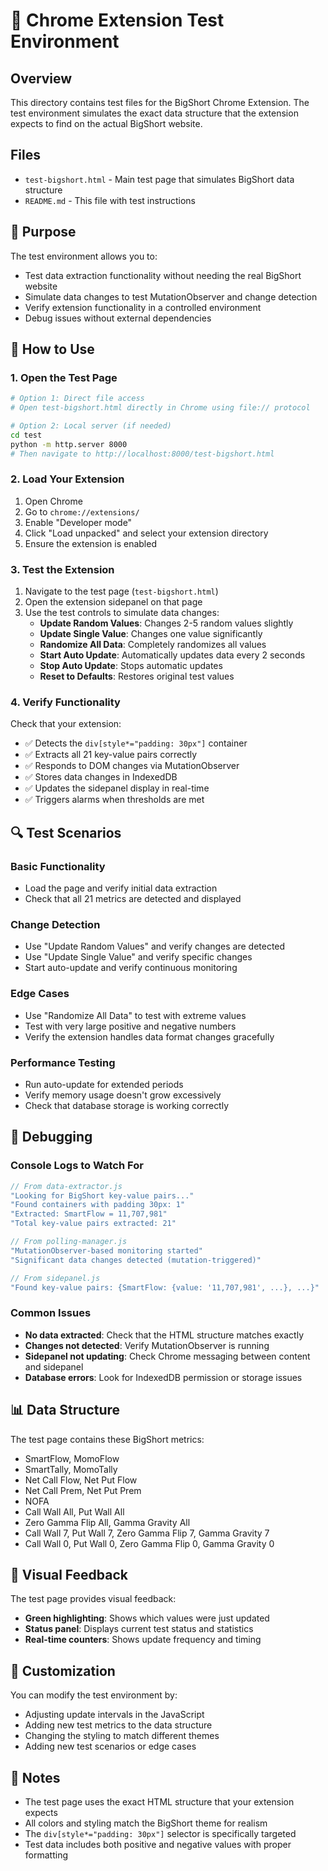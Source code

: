 # 🧪 Chrome Extension Test Environment

## Overview
This directory contains test files for the BigShort Chrome Extension. The test environment simulates the exact data structure that the extension expects to find on the actual BigShort website.

## Files
- `test-bigshort.html` - Main test page that simulates BigShort data structure
- `README.md` - This file with test instructions

## 🎯 Purpose
The test environment allows you to:
- Test data extraction functionality without needing the real BigShort website
- Simulate data changes to test MutationObserver and change detection
- Verify extension functionality in a controlled environment
- Debug issues without external dependencies

## 🚀 How to Use

### 1. Open the Test Page
```bash
# Option 1: Direct file access
# Open test-bigshort.html directly in Chrome using file:// protocol

# Option 2: Local server (if needed)
cd test
python -m http.server 8000
# Then navigate to http://localhost:8000/test-bigshort.html
```

### 2. Load Your Extension
1. Open Chrome
2. Go to `chrome://extensions/`
3. Enable "Developer mode"
4. Click "Load unpacked" and select your extension directory
5. Ensure the extension is enabled

### 3. Test the Extension
1. Navigate to the test page (`test-bigshort.html`)
2. Open the extension sidepanel on that page
3. Use the test controls to simulate data changes:
   - **Update Random Values**: Changes 2-5 random values slightly
   - **Update Single Value**: Changes one value significantly  
   - **Randomize All Data**: Completely randomizes all values
   - **Start Auto Update**: Automatically updates data every 2 seconds
   - **Stop Auto Update**: Stops automatic updates
   - **Reset to Defaults**: Restores original test values

### 4. Verify Functionality
Check that your extension:
- ✅ Detects the `div[style*="padding: 30px"]` container
- ✅ Extracts all 21 key-value pairs correctly
- ✅ Responds to DOM changes via MutationObserver
- ✅ Stores data changes in IndexedDB
- ✅ Updates the sidepanel display in real-time
- ✅ Triggers alarms when thresholds are met

## 🔍 Test Scenarios

### Basic Functionality
- Load the page and verify initial data extraction
- Check that all 21 metrics are detected and displayed

### Change Detection
- Use "Update Random Values" and verify changes are detected
- Use "Update Single Value" and verify specific changes
- Start auto-update and verify continuous monitoring

### Edge Cases  
- Use "Randomize All Data" to test with extreme values
- Test with very large positive and negative numbers
- Verify the extension handles data format changes gracefully

### Performance Testing
- Run auto-update for extended periods
- Verify memory usage doesn't grow excessively
- Check that database storage is working correctly

## 🐛 Debugging

### Console Logs to Watch For
```javascript
// From data-extractor.js
"Looking for BigShort key-value pairs..."
"Found containers with padding 30px: 1"
"Extracted: SmartFlow = 11,707,981"
"Total key-value pairs extracted: 21"

// From polling-manager.js  
"MutationObserver-based monitoring started"
"Significant data changes detected (mutation-triggered)"

// From sidepanel.js
"Found key-value pairs: {SmartFlow: {value: '11,707,981', ...}, ...}"
```

### Common Issues
- **No data extracted**: Check that the HTML structure matches exactly
- **Changes not detected**: Verify MutationObserver is running
- **Sidepanel not updating**: Check Chrome messaging between content and sidepanel
- **Database errors**: Look for IndexedDB permission or storage issues

## 📊 Data Structure
The test page contains these BigShort metrics:
- SmartFlow, MomoFlow
- SmartTally, MomoTally  
- Net Call Flow, Net Put Flow
- Net Call Prem, Net Put Prem
- NOFA
- Call Wall All, Put Wall All
- Zero Gamma Flip All, Gamma Gravity All
- Call Wall 7, Put Wall 7, Zero Gamma Flip 7, Gamma Gravity 7
- Call Wall 0, Put Wall 0, Zero Gamma Flip 0, Gamma Gravity 0

## 🎨 Visual Feedback
The test page provides visual feedback:
- **Green highlighting**: Shows which values were just updated
- **Status panel**: Displays current test status and statistics
- **Real-time counters**: Shows update frequency and timing

## 🔧 Customization
You can modify the test environment by:
- Adjusting update intervals in the JavaScript
- Adding new test metrics to the data structure
- Changing the styling to match different themes
- Adding new test scenarios or edge cases

## 📝 Notes
- The test page uses the exact HTML structure that your extension expects
- All colors and styling match the BigShort theme for realism
- The `div[style*="padding: 30px"]` selector is specifically targeted
- Test data includes both positive and negative values with proper formatting
